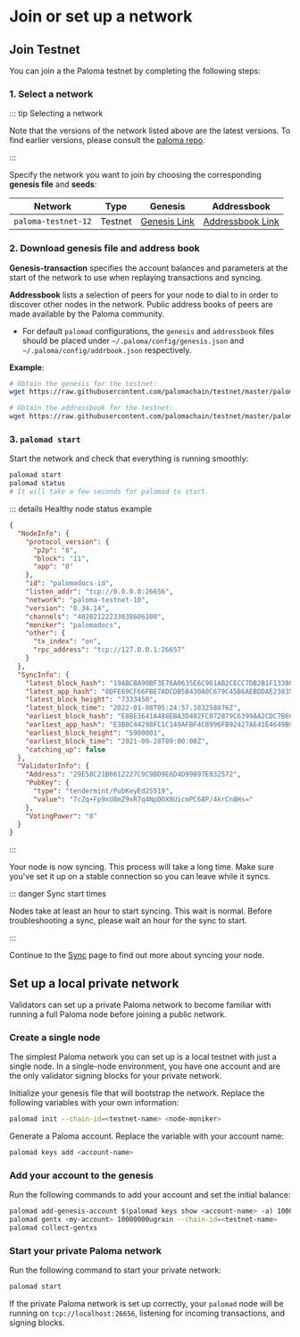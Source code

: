 # Join or set up a network

## Join Testnet

You can join a the Paloma testnet by completing the following steps:

### 1. Select a network

::: tip Selecting a network

Note that the versions of the network listed above are the latest versions. 
To find earlier versions, please consult the [paloma repo](https://github.com/palomachain/paloma/releases).

:::

Specify the network you want to join by choosing the corresponding **genesis file** and **seeds**:

|Network| Type|Genesis|Addressbook|
|-------|------|------|------|
| `paloma-testnet-12`| Testnet|[Genesis Link](https://raw.githubusercontent.com/palomachain/testnet/master/paloma-testnet-12/genesis.json)| [Addressbook Link](https://raw.githubusercontent.com/palomachain/testnet/master/paloma-testnet-12/addrbook.json)|

### 2. Download genesis file and address book

**Genesis-transaction** specifies the account balances and parameters at the 
start of the network to use when replaying transactions and syncing.

**Addressbook** lists a selection of peers for your node to dial to in order 
to discover other nodes in the network. Public address books of peers are made 
available by the Paloma community.

- For default `palomad` configurations, the `genesis` and `addressbook` files should 
  be placed under `~/.paloma/config/genesis.json` and `~/.paloma/config/addrbook.json` 
  respectively.

**Example**:

```bash
# Obtain the genesis for the testnet:
wget https://raw.githubusercontent.com/palomachain/testnet/master/paloma-testnet-10/genesis.json -I ~/.paloma/config/genesis.json

# Obtain the addressbook for the testnet:
wget https://raw.githubusercontent.com/palomachain/testnet/master/paloma-testnet-10/addrbook.json -O ~/.paloma/config/addrbook.json
```

### 3. `palomad start`

Start the network and check that everything is running smoothly:

```bash
palomad start
palomad status
# It will take a few seconds for palomad to start.
```

::: details Healthy node status example

```json
{
  "NodeInfo": {
    "protocol_version": {
      "p2p": "8",
      "block": "11",
      "app": "0"
    },
    "id": "palomadocs-id",
    "listen_addr": "tcp://0.0.0.0:26656",
    "network": "paloma-testnet-10",
    "version": "0.34.14",
    "channels": "40202122233038606100",
    "moniker": "palomadocs",
    "other": {
      "tx_index": "on",
      "rpc_address": "tcp://127.0.0.1:26657"
    }
  },
  "SyncInfo": {
    "latest_block_hash": "19ABCBA90BF3E76A0635E6C961AB2CECC7DB2B1F1338057DB334568128E0776E",
    "latest_app_hash": "8DFE69CF66FBE7ADCDB5B430A0C679C45B6AEBDDAE23835ABDC4ACBC704F7525",
    "latest_block_height": "7333450",
    "latest_block_time": "2022-01-08T05:24:57.383258076Z",
    "earliest_block_hash": "E88E3641A488EBA3D402FC072879C6399AA2CDC7B6CC5A3061E5A64D9FFD3BDE",
    "earliest_app_hash": "E3B0C44298FC1C149AFBF4C8996FB92427AE41E4649B934CA495991B7852B855",
    "earliest_block_height": "5900001",
    "earliest_block_time": "2021-09-28T09:00:00Z",
    "catching_up": false
  },
  "ValidatorInfo": {
    "Address": "29E58C21B6612227C9C9BD9E6D4D99897E032572",
    "PubKey": {
      "type": "tendermint/PubKeyEd25519",
      "value": "7cZq+Fp9xU8mZ9xR7q4NpDOX0UicmPC68P/4krCn8Hs="
    },
    "VotingPower": "0"
  }
}
```

:::

Your node is now syncing. This process will take a long time. Make sure 
you've set it up on a stable connection so you can leave while it syncs.

::: danger Sync start times

Nodes take at least an hour to start syncing. This wait is normal. 
Before troubleshooting a sync, please wait an hour for the sync to start.

:::

Continue to the [Sync](sync.md) page to find out more about syncing your node.



## Set up a local private network

Validators can set up a private Paloma network to become familiar with 
running a full Paloma node before joining a public network.

### Create a single node

The simplest Paloma network you can set up is a local testnet with just 
a single node. In a single-node environment, you have one account and are 
the only validator signing blocks for your private network.

Initialize your genesis file that will bootstrap the network. Replace 
the following variables with your own information:

   ```bash
   palomad init --chain-id=<testnet-name> <node-moniker>
   ```

Generate a Paloma account. Replace the variable with your account name:

   ```bash
   palomad keys add <account-name>
   ```

### Add your account to the genesis

Run the following commands to add your account and set the initial balance:

   ```bash
   palomad add-genesis-account $(palomad keys show <account-name> -a) 100000000ugrain
   palomad gentx <my-account> 10000000ugrain --chain-id=<testnet-name>
   palomad collect-gentxs
   ```

### Start your private Paloma network

Run the following command to start your private network:

   ```bash
   palomad start
   ```

If the private Paloma network is set up correctly, your `palomad` node will 
be running on `tcp://localhost:26656`, listening for incoming transactions, 
and signing blocks.
